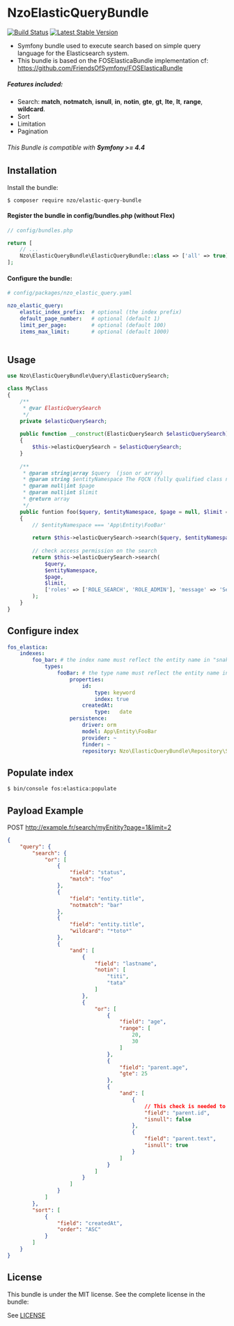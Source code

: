 NzoElasticQueryBundle
=====================

[![Build Status](https://travis-ci.org/nayzo/NzoElasticQueryBundle.svg?branch=master)](https://travis-ci.org/nayzo/NzoElasticQueryBundle)
[![Latest Stable Version](https://poser.pugx.org/nzo/elastic-query-bundle/v/stable)](https://packagist.org/packages/nzo/elastic-query-bundle)

- Symfony bundle used to execute search based on simple query language for the Elasticsearch system.
- This bundle is based on the FOSElasticaBundle implementation cf: https://github.com/FriendsOfSymfony/FOSElasticaBundle

##### Features included:
- Search: **match**, **notmatch**, **isnull**, **in**, **notin**, **gte**, **gt**, **lte**, **lt**, **range**, **wildcard**.
- Sort
- Limitation
- Pagination


###### This Bundle is compatible with **Symfony >= 4.4**


Installation
------------

Install the bundle:

```
$ composer require nzo/elastic-query-bundle
```

#### Register the bundle in config/bundles.php (without Flex)

``` php
// config/bundles.php

return [
    // ...
    Nzo\ElasticQueryBundle\ElasticQueryBundle::class => ['all' => true],
];
```

#### Configure the bundle:

``` yml
# config/packages/nzo_elastic_query.yaml

nzo_elastic_query:
    elastic_index_prefix:  # optional (the index prefix)
    default_page_number:   # optional (default 1)
    limit_per_page:        # optional (default 100)
    items_max_limit:       # optional (default 1000)
    
```

Usage
-----

```php
use Nzo\ElasticQueryBundle\Query\ElasticQuerySearch;

class MyClass
{
    /**
     * @var ElasticQuerySearch
     */
    private $elasticQuerySearch;
    
    public function __construct(ElasticQuerySearch $elasticQuerySearch)
    {
        $this->elasticQuerySearch = $elasticQuerySearch;
    }
    
    /**
     * @param string|array $query  (json or array)
     * @param string $entityNamespace The FQCN (fully qualified class name) of the entity to execute the search on.
     * @param null|int $page
     * @param null|int $limit
     * @return array
     */
    public funtion foo($query, $entityNamespace, $page = null, $limit = null)
    {
        // $entityNamespace === 'App\Entity\FooBar'
        
        return $this->elasticQuerySearch->search($query, $entityNamespace, $page, $limit);
        
        // check access permission on the search
        return $this->elasticQuerySearch->search(
            $query,
            $entityNamespace,
            $page,
            $limit,
            ['roles' => ['ROLE_SEARCH', 'ROLE_ADMIN'], 'message' => 'Search not authorized'] // 'message' is optional
        );
    }
}
```

Configure index
---------------
```yaml
fos_elastica:
    indexes:
        foo_bar: # the index name must reflect the entity name in "snake_case", exp: foo_bar
            types:
                fooBar: # the type name must reflect the entity name in "camelCase", exp: fooBar
                    properties:
                        id:
                            type: keyword
                            index: true
                        createdAt:
                            type:   date
                    persistence:
                        driver: orm
                        model: App\Entity\FooBar
                        provider: ~
                        finder: ~
                        repository: Nzo\ElasticQueryBundle\Repository\SearchRepository
```

Populate index
--------------
```bash
$ bin/console fos:elastica:populate
```

Payload Example
---------------

POST  http://example.fr/search/myEnitity?page=1&limit=2

```json
{
    "query": {
        "search": {
            "or": [
                {
                    "field": "status",
                    "match": "foo"
                },
                {
                    "field": "entity.title",
                    "notmatch": "bar"
                },
                {
                    "field": "entity.title",
                    "wildcard": "*toto*"
                },
                {
                    "and": [
                        {
                            "field": "lastname",
                            "notin": [
                                "titi",
                                "tata"
                            ]
                        },
                        {
                            "or": [
                                {
                                    "field": "age",
                                    "range": [
                                        20,
                                        30
                                    ]
                                },
                                {
                                    "field": "parent.age",
                                    "gte": 25
                                },
                                {
                                    "and": [
                                        {
                                            // This check is needed to make sure the 'parent' is not Null
                                            "field": "parent.id",
                                            "isnull": false
                                        },
                                        {
                                            "field": "parent.text",
                                            "isnull": true
                                        }
                                    ]
                                }
                            ]
                        }
                    ]
                }
            ]
        },
        "sort": [
            {
                "field": "createdAt",
                "order": "ASC"
            }
        ]
    }
}
```

License
-------

This bundle is under the MIT license. See the complete license in the bundle:

See [LICENSE](https://github.com/nayzo/NzoElasticQueryBundle/tree/master/LICENSE)

